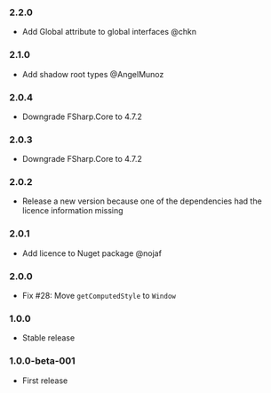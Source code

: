 ### 2.2.0

* Add Global attribute to global interfaces @chkn

### 2.1.0

* Add shadow root types @AngelMunoz

### 2.0.4

* Downgrade FSharp.Core to 4.7.2

### 2.0.3

* Downgrade FSharp.Core to 4.7.2

### 2.0.2

* Release a new version because one of the dependencies had the licence information missing

### 2.0.1

* Add licence to Nuget package @nojaf

### 2.0.0

* Fix #28: Move `getComputedStyle` to `Window`

### 1.0.0

* Stable release

### 1.0.0-beta-001

* First release
